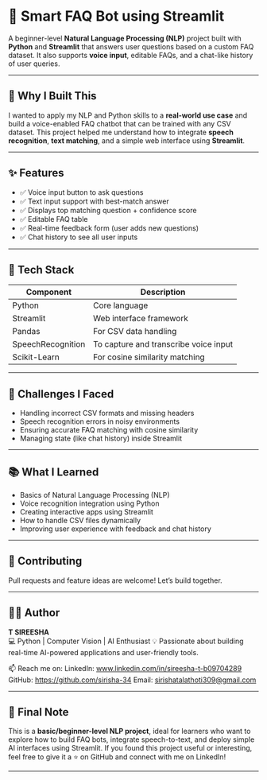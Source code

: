 # 🤖 Smart FAQ Bot using Streamlit

A beginner-level **Natural Language Processing (NLP)** project built with **Python** and **Streamlit** that answers user questions based on a custom FAQ dataset. It also supports **voice input**, editable FAQs, and a chat-like history of user queries.

---

## 🧠 Why I Built This

I wanted to apply my NLP and Python skills to a **real-world use case** and build a voice-enabled FAQ chatbot that can be trained with any CSV dataset. This project helped me understand how to integrate **speech recognition**, **text matching**, and a simple web interface using **Streamlit**.

---

## ✨ Features

- ✅ Voice input button to ask questions
- ✅ Text input support with best-match answer
- ✅ Displays top matching question + confidence score
- ✅ Editable FAQ table
- ✅ Real-time feedback form (user adds new questions)
- ✅ Chat history to see all user inputs

---

## 🧰 Tech Stack

| Component       | Description                              |
|----------------|------------------------------------------|
| Python         | Core language                            |
| Streamlit      | Web interface framework                  |
| Pandas         | For CSV data handling                    |
| SpeechRecognition | To capture and transcribe voice input |
| Scikit-Learn   | For cosine similarity matching            |

---

## 🧩 Challenges I Faced

- Handling incorrect CSV formats and missing headers
- Speech recognition errors in noisy environments
- Ensuring accurate FAQ matching with cosine similarity
- Managing state (like chat history) inside Streamlit

---

## 📚 What I Learned

- Basics of Natural Language Processing (NLP)
- Voice recognition integration using Python
- Creating interactive apps using Streamlit
- How to handle CSV files dynamically
- Improving user experience with feedback and chat history

  
---

## 🙌 Contributing
Pull requests and feature ideas are welcome! Let’s build together.

---

## 🙋‍♀️ Author

**T SIREESHA**  
💻 Python | Computer Vision | AI Enthusiast 💡
Passionate about building real-time AI-powered applications and user-friendly tools.

📫 Reach me on:
LinkedIn: www.linkedin.com/in/sireesha-t-b09704289
GitHub: https://github.com/sirisha-34
Email: sirishatalathoti309@gmail.com

---

## 📌 Final Note

This is a **basic/beginner-level NLP project**, ideal for learners who want to explore how to build FAQ bots, integrate speech-to-text, and deploy simple AI interfaces using Streamlit.
If you found this project useful or interesting, feel free to give it a ⭐ on GitHub and connect with me on LinkedIn!

---


